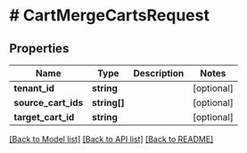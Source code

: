 # # CartMergeCartsRequest


## Properties 


Name | Type | Description | Notes
------------ | ------------- | ------------- | -------------
**tenant_id**| **string** |   | [optional]
**source_cart_ids**| **string[]** |   | [optional]
**target_cart_id**| **string** |   | [optional]


[[Back to Model list]](../../README.md#models) [[Back to API list]](../../README.md#endpoints) [[Back to README]](../../README.md)

